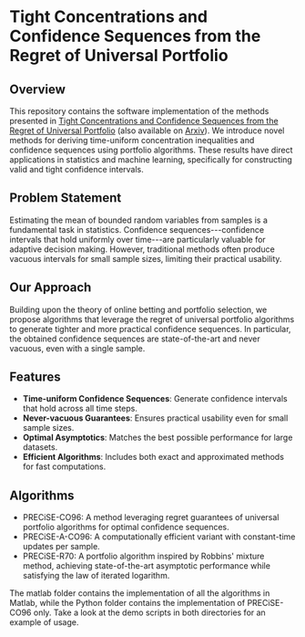 # Tight Concentrations and Confidence Sequences from the Regret of Universal Portfolio

## Overview

This repository contains the software implementation of the methods presented in [Tight Concentrations and Confidence Sequences from the Regret of Universal Portfolio](https://ieeexplore.ieee.org/document/10315047) (also available on [Arxiv](https://arxiv.org/pdf/2110.14099.pdf)). We introduce novel methods for deriving time-uniform concentration inequalities and confidence sequences using portfolio algorithms. These results have direct applications in statistics and machine learning, specifically for constructing valid and tight confidence intervals.

## Problem Statement

Estimating the mean of bounded random variables from samples is a fundamental task in statistics. Confidence sequences---confidence intervals that hold uniformly over time---are particularly valuable for adaptive decision making. However, traditional methods often produce vacuous intervals for small sample sizes, limiting their practical usability.

## Our Approach

Building upon the theory of online betting and portfolio selection, we propose algorithms that leverage the regret of universal portfolio algorithms to generate tighter and more practical confidence sequences. In particular, the obtained confidence sequences are state-of-the-art and never vacuous, even with a single sample.

## Features

- **Time-uniform Confidence Sequences**: Generate confidence intervals that hold across all time steps.
- **Never-vacuous Guarantees**: Ensures practical usability even for small sample sizes.
- **Optimal Asymptotics**: Matches the best possible performance for large datasets.
- **Efficient Algorithms**: Includes both exact and approximated methods for fast computations.

## Algorithms
   
- PRECiSE-CO96: A method leveraging regret guarantees of universal portfolio algorithms for optimal confidence sequences.
- PRECiSE-A-CO96: A computationally efficient variant with constant-time updates per sample.
- PRECiSE-R70: A portfolio algorithm inspired by Robbins' mixture method, achieving state-of-the-art asymptotic performance while satisfying the law of iterated logarithm.

The matlab folder contains the implementation of all the algorithms in Matlab, while the Python folder contains the implementation of PRECiSE-CO96 only.
Take a look at the demo scripts in both directories for an example of usage.

